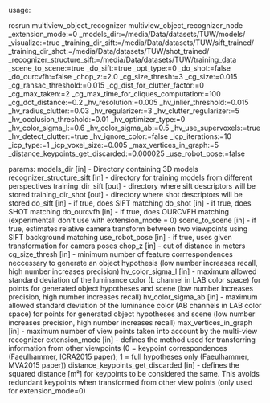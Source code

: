 usage:

rosrun multiview_object_recognizer multiview_object_recognizer_node _extension_mode:=0 _models_dir:=/media/Data/datasets/TUW/models/ _visualize:=true _training_dir_sift:=/media/Data/datasets/TUW/sift_trained/ _training_dir_shot:=/media/Data/datasets/TUW/shot_trained/ _recognizer_structure_sift:=/media/Data/datasets/TUW/training_data _scene_to_scene:=true _do_sift:=true _opt_type:=0 _do_shot:=false _do_ourcvfh:=false _chop_z:=2.0 _cg_size_thresh:=3 _cg_size:=0.015 _cg_ransac_threshold:=0.015 _cg_dist_for_clutter_factor:=0 _cg_max_taken:=2 _cg_max_time_for_cliques_computation:=100 _cg_dot_distance:=0.2 _hv_resolution:=0.005 _hv_inlier_threshold:=0.015 _hv_radius_clutter:=0.03 _hv_regularizer:=3 _hv_clutter_regularizer:=5 _hv_occlusion_threshold:=0.01 _hv_optimizer_type:=0 _hv_color_sigma_l:=0.6 _hv_color_sigma_ab:=0.5 _hv_use_supervoxels:=true _hv_detect_clutter:=true _hv_ignore_color:=false _icp_iterations:=10 _icp_type:=1 _icp_voxel_size:=0.005 _max_vertices_in_graph:=5 _distance_keypoints_get_discarded:=0.000025 _use_robot_pose:=false


params:
	models\_dir [in] - Directory containing 3D models
	recognizer\_structure\_sift [in] - directory for training models from different perspectives
	training\_dir\_sift [out] - directory where sift descriptors will be stored
	training\_dir\_shot [out] - directory where shot descriptors will be stored
	do\_sift [in] - if true, does SIFT matching
	do\_shot [in] - if true, does SHOT matching
	do\_ourcvfh [in] - if true, does OURCVFH matching (experimental! don't use with extension\_mode = 0)
	scene\_to\_scene [in] - if true, estimates relative camera transform between two viewpoints using SIFT background matching
	use\_robot_pose [in] - if true, uses given transformation for camera poses
	chop\_z [in] - cut of distance in meters
	cg\_size\_thresh [in] - minimum number of feature corrrespondences neccessary to generate an object hypothesis (low number increases recall, high number increases precision)
	hv\_color\_sigma_l [in] - maximum allowed standard deviation of the luminance color (L channel in LAB color space) for points for generated object hypotheses and scene (low number increases precision, high number increases recall)
	hv\_color\_sigma\_ab [in] - maximum allowed standard deviation of the luminance color (AB channels in LAB color space) for points for generated object hypotheses and scene (low number increases precision, high number increases recall)
	max\_vertices\_in\_graph [in] - maximum number of view points taken into account by the multi-view recognizer
	extension\_mode [in] - defines the method used for transferring information from other viewpoints (0 = keypoint correspondences (Faeulhammer, ICRA2015 paper); 1 = full hypotheses only (Faeulhammer, MVA2015 paper))
	distance\_keypoints\_get\_discarded [in] - defines the squared distance [m²] for keypoints to be considered the same. This avoids redundant keypoints when transformed from other view points (only used for extension\_mode=0)
